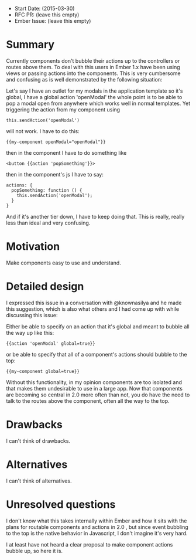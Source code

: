 - Start Date: (2015-03-30)
- RFC PR: (leave this empty)
- Ember Issue: (leave this empty)

# Summary

Currently components don't bubble their actions up to the controllers or routes above them. To deal with this users in Ember 1.x have been using views or passing actions into the components. This is very cumbersome and confusing as is well demonstrated by the following situation:

Let's say I have an outlet for my modals in the application template so it's global, I have a global action 'openModal' the whole point is to be able to pop a modal open from anywhere which works well in normal templates. Yet triggering the action from my component using
```
this.sendAction('openModal')
```
will not work. I have to do this:
```
{{my-component openModal="openModal"}}
```
then in the component I have to do something like
```
<button {{action 'popSomething'}}>
```
then in the component's js I have to say:
```
actions: {
  popSomething: function () {
    this.sendAction('openModal');
  }
}
```
And if it's another tier down, I have to keep doing that. This is really, really less than ideal and very confusing.

# Motivation

Make components easy to use and understand.

# Detailed design

I expressed this issue in a conversation with @knownasilya and he made this suggestion, which is also what others and I had come up with while discussing this issue:

Either be able to specify on an action that it's global and meant to bubble all the way up like this:
```
{{action 'openModal' global=true}}
```
or be able to specify that all of a component's actions should bubble to the top:
```
{{my-component global=true}}
```

Without this functionality, in my opinion components are too isolated and that makes them undesirable to use in a large app. Now that components are becoming so central in 2.0 more often than not, you do have the need to talk to the routes above the component, often all the way to the top.

# Drawbacks

I can't think of drawbacks.

# Alternatives

I can't think of alternatives.

# Unresolved questions

I don't know what this takes internally within Ember and how it sits with the plans for routable components and actions in 2.0 , but since event bubbling to the top is the native behavior in Javascript, I don't imagine it's very hard.

I at least have not heard a clear proposal to make component actions bubble up, so here it is.
